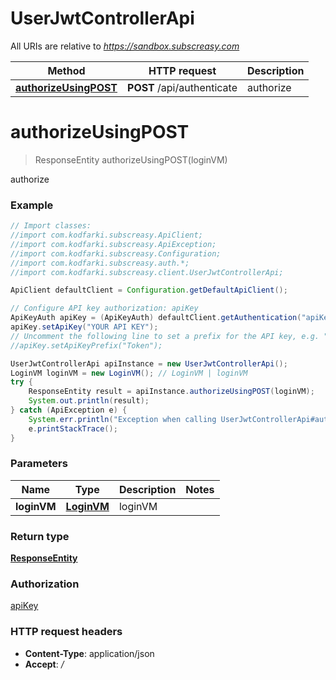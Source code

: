 # UserJwtControllerApi

All URIs are relative to *https://sandbox.subscreasy.com*

Method | HTTP request | Description
------------- | ------------- | -------------
[**authorizeUsingPOST**](UserJwtControllerApi.md#authorizeUsingPOST) | **POST** /api/authenticate | authorize


<a name="authorizeUsingPOST"></a>
# **authorizeUsingPOST**
> ResponseEntity authorizeUsingPOST(loginVM)

authorize

### Example
```java
// Import classes:
//import com.kodfarki.subscreasy.ApiClient;
//import com.kodfarki.subscreasy.ApiException;
//import com.kodfarki.subscreasy.Configuration;
//import com.kodfarki.subscreasy.auth.*;
//import com.kodfarki.subscreasy.client.UserJwtControllerApi;

ApiClient defaultClient = Configuration.getDefaultApiClient();

// Configure API key authorization: apiKey
ApiKeyAuth apiKey = (ApiKeyAuth) defaultClient.getAuthentication("apiKey");
apiKey.setApiKey("YOUR API KEY");
// Uncomment the following line to set a prefix for the API key, e.g. "Token" (defaults to null)
//apiKey.setApiKeyPrefix("Token");

UserJwtControllerApi apiInstance = new UserJwtControllerApi();
LoginVM loginVM = new LoginVM(); // LoginVM | loginVM
try {
    ResponseEntity result = apiInstance.authorizeUsingPOST(loginVM);
    System.out.println(result);
} catch (ApiException e) {
    System.err.println("Exception when calling UserJwtControllerApi#authorizeUsingPOST");
    e.printStackTrace();
}
```

### Parameters

Name | Type | Description  | Notes
------------- | ------------- | ------------- | -------------
 **loginVM** | [**LoginVM**](LoginVM.md)| loginVM |

### Return type

[**ResponseEntity**](ResponseEntity.md)

### Authorization

[apiKey](../README.md#apiKey)

### HTTP request headers

 - **Content-Type**: application/json
 - **Accept**: */*

